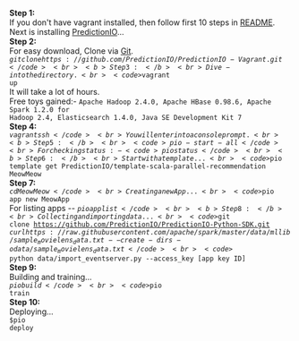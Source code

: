 <b>Step 1:</b><br>
If you don't have vagrant installed, then follow first 10 steps in <a href="https://github.com/dragonwolverines/GettingStarted-Vagrant-Win8.1/blob/master/README.md">README</a>.<br>
Next is installing <a href="http://docs.prediction.io/">PredictionIO</a>... <br>
<b>Step 2:</b><br>
For easy download, Clone via <a href="http://git-scm.com/download/win">Git</a>. <br>
<code>$git clone https://github.com/PredictionIO/PredictionIO-Vagrant.git</code><br>
<b>Step 3:</b><br>
Dive-in to the directory. <br>
<code>$vagrant up</code><br>
It will take a lot of hours. <br>
Free toys gained:- <code>Apache Hadoop 2.4.0,
Apache HBase 0.98.6,
Apache Spark 1.2.0 for Hadoop 2.4,
Elasticsearch 1.4.0,
Java SE Development Kit 7 </code><br>
<b>Step 4:</b><br>
<code>$vagrant ssh</code><br>
You will enter into a console prompt.<br>
<b>Step 5:</b><br>
<code>pio-start-all</code><br>
For checking status:- <code>pio status</code><br>
<b>Step 6:</b><br>
Start with a template...<br>
<code>$pio template get PredictionIO/template-scala-parallel-recommendation MeowMeow </code>
<br>
<b>Step 7:</b><br>
<code>$cd MeowMeow</code><br>
Creating a new App... <br>
<code>$pio app new MeowApp </code> <br>
For listing apps -- <code>$pio app list</code><br>
<b>Step 8:</b><br>
Collecting and importing data... <br>
<code>$git clone https://github.com/PredictionIO/PredictionIO-Python-SDK.git</code> <br>
<code>$curl https://raw.githubusercontent.com/apache/spark/master/data/mllib/sample_movielens_data.txt --create-dirs -o data/sample_movielens_data.txt</code> <br>
<code>$ python data/import_eventserver.py --access_key [app key ID]</code><br>
<b>Step 9:</b><br>
Building and training... <br>
<code>$pio build</code> <br>
<code>$pio train</code><br>
<b>Step 10:</b><br>
Deploying... <br>
<code>$pio deploy</code><br>
